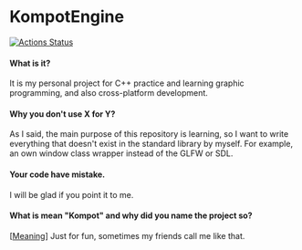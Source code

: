 # KompotEngine

[![Actions Status](https://github.com/Scapior/KompotEngine/workflows/build/badge.svg)](https://github.com/Scapior/KompotEngine/actions)


#### What is it?
It is my personal project for C++ practice and learning graphic programming, and also cross-platform development.

#### Why you don't use X for Y?
As I said, the main purpose of this repository is learning, so I want to write everything that doesn't exist in the standard library by myself. For example, an own window class wrapper instead of the GLFW or SDL.

#### Your code have mistake.
I will be glad if you point it to me.

#### What is mean "Kompot" and why did you name the project so?

[[Meaning](https://en.wikipedia.org/wiki/Kompot)] Just for fun, sometimes my friends call me like that.
